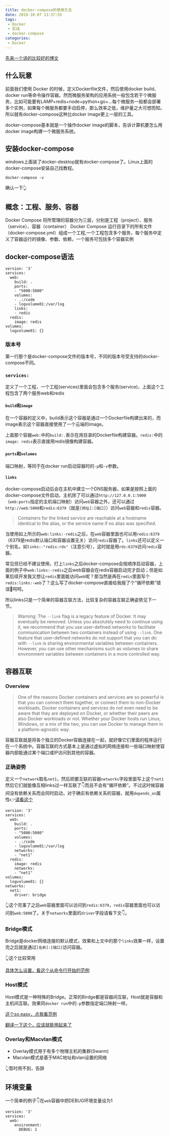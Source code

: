 ```yaml
---
title: docker-compose的使用方法
date: 2019-10-07 13:37:55
tags: 
 - Docker
 - 实战
 - docker-compose
categories: 
 - Docker
---
```


[先来一个讲的比较好的博文](https://www.jianshu.com/p/658911a8cff3)

## 什么玩意

前面我们使用 Docker 的时候，定义Dockerfile文件，然后使用docker build、docker run等命令操作容器。然而微服务架构的应用系统一般包含若干个微服务，比如可能要有LAMP+redis+node+python+go+...每个微服务一般都会部署多个实例，如果每个微服务都要手动启停，那么效率之低，维护量之大可想而知。所以就有docker-compose这种比docker image更上一层的工具。

docker-compose基本就是一个操作docker image的脚本，告诉计算机要怎么用docker image构建一个微服务系统。

## 安装docker-compose

windows上面装了docker-desktop就有docker-compose了。Linux上面的docker-compose安装自己找教程。

    docker-compose -v

确认一下👆

## 概念：工程、服务、容器

Docker Compose 将所管理的容器分为三层，分别是工程（project）、服务（service）、容器（container）
Docker Compose 运行目录下的所有文件（docker-compose.yml）组成一个工程,一个工程包含多个服务，每个服务中定义了容器运行的镜像、参数、依赖，一个服务可包括多个容器实例

## docker-compose语法

```docker-compose
version: '3'
services:
  web:
    build: .
    ports:
    - "5000:5000"
    volumes:
    - .:/code
    - logvolume01:/var/log
    links:
    - redis
  redis:
    image: redis
volumes:
  logvolume01: {}
```

### 版本号

第一行那个是docker-compose文件的版本号，不同的版本号受支持的docker-compose不同。

### `services:`

定义了一个工程，一个工程(services)里面会包含多个服务(service)，上面这个工程包含了两个服务web和redis

#### `build`和`image`

在一个容器的定义中，build表示这个容器是通过一个Dockerfile构建出来的，而image表示这个容器直接使用了一个云端的image。

上面那个容器`web:`中的`build:.`表示在用目录的Dockerfile构建容器。`redis:`中的`image: redis`表示直接用redis镜像构建容器。

#### `ports`和`volumes`

端口映射，等同于在docker run启动容器时的`-p`和`-v`参数。

#### `links`

docker-compose启动后会在主机中建立一个DNS服务器，如果是按照上面的docker-compose文件启动，主机除了可以通过`http://127.0.0.1:5000`（`web:ports`指定的主机端口映射）访问`web`容器之外，还可以通过`http://web:5000`和`redis:6379`（就是`[网址]:[端口]`）访问`web`容器和`redis`容器。

>Containers for the linked service are reachable at a hostname identical to the alias, or the service name if no alias was specified.

当使用如上所示的`web:links:-redis`之后，在`web`容器里面也可以用`redis:6379`（6379是redis默认端口和容器设置无关）访问`redis`容器了。`links`还可以定义一个别名，如`links:-"redis:rds"`（注意引号），这时就是用`rds:6379`访问`redis`容器。

常见但已经不建议使用，打上`links`之后docker-compose会按顺序启动容器，上面的例子中`web:links:-redis`之后web容器会在redis容器启动完才启动；但是如果后续开发我又想让`redis`里面能访问`web`呢？那当然是再在`redis`里面写个`redis:links:-web`了？这么写了docker-compose直接给我报了个“循环依赖”错误🙂呵呵。

所以links只是一个简单的容器互联方法，比较复杂的容器互联正确姿势见下一节。

>Warning: The `--link` flag is a legacy feature of Docker. It may eventually be removed. Unless you absolutely need to continue using it, we recommend that you use user-defined networks to facilitate communication between two containers instead of using `--link`. One feature that user-defined networks do not support that you can do with `--link` is sharing environmental variables between containers. However, you can use other mechanisms such as volumes to share environment variables between containers in a more controlled way.

## 容器互联

### Overview

>One of the reasons Docker containers and services are so powerful is that you can connect them together, or connect them to non-Docker workloads. Docker containers and services do not even need to be aware that they are deployed on Docker, or whether their peers are also Docker workloads or not. Whether your Docker hosts run Linux, Windows, or a mix of the two, you can use Docker to manage them in a platform-agnostic way.

容器互联就是将各个独立的Docker容器连接在一起，就好像它们里面的程序运行在一个系统中。容器互联的方式基本上是通过虚拟的网络连接和一些端口映射使容器内部能通过某个端口或IP访问到其他的容器。

### 正确姿势

定义一个`network`取名`net1`，然后把要互联的容器`networks`字段里面写上这个`net1`然后它们就能像互相links过一样互联了👇而且不会有“循环依赖”。不过这时候容器间没有依赖关系而会同时启动，对于确实有依赖关系的容器，就用`depends_on`属性👉[请看这个](https://docs.docker.com/compose/compose-file/#/dependson)

```docker-compose
version: '3'
services:
  web:
    build: .
    ports:
    - "5000:5000"
    volumes:
    - .:/code
    - logvolume01:/var/log
    networks:
    - "net1"
  redis:
    image: redis
    networks:
    - "net1"
volumes:
  logvolume01: {}
networks:
  net1:
    driver: bridge
```

👆这个完事了之后`web`容器里面可以访问到`redis:6379`，`redis`容器里面也可以访问到`web:5000`了。关于`networks`里面的`driver`字段请看下文👇。

### Bridge模式

Bridge是docker网络连接的默认模式，效果和上文中的那个`links`效果一样，设置完之后就是通过`[名称]:[端口]`访问容器。

👆这个比较常用

[具体怎么设置，看这个从命令行开始的范例](https://docs.docker.com/network/network-tutorial-standalone/)

### Host模式

Host模式是一种特殊的Bridge。正常的Birdge都是容器间互联，Host就是容器和主机间互联。效果同`docker run`中的`-p`参数指定端口映射一样。

[这个so easy，点我看范例](https://docs.docker.com/network/network-tutorial-host/)

[翻译一下这个，应该就能用起来了](https://docs.docker.com/network/)

### Overlay和Macvlan模式

* Overlay模式用于有多个物理主机的集群(Swarm)
* Macvlan模式是基于MAC地址和vlan设置的网络

👆暂时用不到，告辞

## 环境变量

一个简单的例子👇在`web`容器中把DEBUG环境变量设为1

```docker-compose
version: '3'
services:
  web:
    environment:
      DEBUG: 1
```